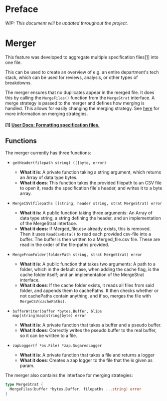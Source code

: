 # Preface

*WIP: This document will be updated throughout the project.*

# Merger

This feature was developed to aggregate multiple specification files[[1]](#1-user-docs--formatting-specification-files) into one file.

This can be used to create an overview of e.g. an entire department's tech stack, which can be used for reviews, analysis, or other types of breakdowns.

The merger ensures that no duplicates appear in the merged file. It does this by calling the `MergeFiles()` function from the `MergeStrat` interface. A merge strategy is passed to the merger and defines how merging is handled. This allows for easily changing the merging strategy. See [here](./merger_strategies.md) for more information on merging strategies.

#### [1] [User Docs: Formatting specification files.](../user_docs/spec_file_format.md)

## Functions

The merger currently has three functions:

* `getHeader(filepath string) ([]byte, error)`
  * **What it is**: A private function taking a string argument, which returns an Array of data type bytes.
  * **What it does**: This function takes the provided filepath to an CSV file to open it, reads the specification file's header, and writes it to a byte array.

* `MergeCSV(filepaths []string, header string, strat MergeStrat) error`
  * **What it is:** A public function taking three arguments: An Array of data type string, a string defining the header, and an implementation of the MergeStrat interface.
  * **What it does:** If Merged_file.csv already exists, this is removed. Then it uses `ReadCsvData()` to read each provided csv-file into a buffer. The buffer is then written to a Merged_file.csv file. These are read in the order of the file-paths provided.
  
* `MergeFromFolder(folderPath string, strat MergeStrat) error`
  * **What it is**: A public function that takes two arguments: A path to a folder, which in the default case, when adding the cache flag, is the cache folder itself; and an implementation of the MergeStrat interface.
  * **What it does**: If the cache folder exists, it reads all files from said folder, and appends them to cachePaths. It then checks whether or not cachePaths contain anything, and if so, merges the file with `MergeCSV(cachePaths)`.

* `bufferWriter(buffer *bytes.Buffer, blips map[string]map[string]byte) error`
  * **What it is**: A private function that takes a buffer and a pseudo buffer.
  * **What it does**: Correctly writes the pseudo buffer to the real buffer, so it can be written to a file.

* `zapLogger(f *os.File) *zap.SugaredLogger`
  * **What it is**: A private function that takes a file and returns a logger
  * **What it does**: Creates a zap logger to the file that the is given as param.

The merger also contains the interface for merging strategies:

```Go
type MergeStrat {
  MergeFiles(buffer *bytes.Buffer, filepaths ...string) error
}
```